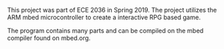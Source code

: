 This project was part of ECE 2036 in Spring 2019. The project utilizes the ARM mbed microcontroller to create a interactive RPG based game.

The program contains many parts and can be compiled on the mbed compiler found on mbed.org.  
